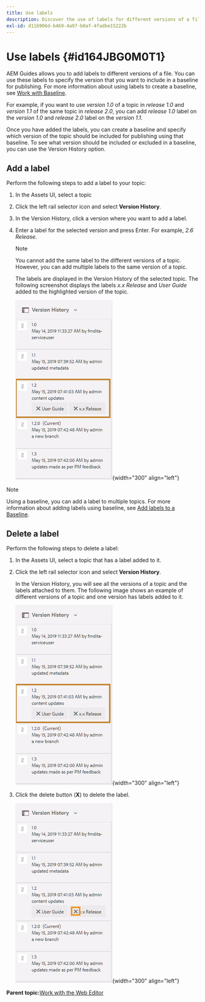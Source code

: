 ```yaml
---
title: Use labels
description: Discover the use of labels for different versions of a file in AEM Guides. Learn how to add or delete a label to a version of a topic.
exl-id: d116906d-b469-4a97-b0af-4fadbe15222b
---
```

# Use labels {#id164JBG0M0T1}

AEM Guides allows you to add labels to different versions of a file. You can use these labels to specify the version that you want to include in a baseline for publishing. For more information about using labels to create a baseline, see [Work with Baseline](generate-output-use-baseline-for-publishing.md#).

For example, if you want to use *version 1.0* of a topic in *release 1.0* and *version 1.1* of the same topic in *release 2.0*, you can add *release 1.0* label on the *version 1.0* and *release 2.0* label on the *version 1.1*.

Once you have added the labels, you can create a baseline and specify which version of the topic should be included for publishing using that baseline. To see what version should be included or excluded in a baseline, you can use the Version History option.

## Add a label 

Perform the following steps to add a label to your topic:

1.  In the Assets UI, select a topic
1.  Click the left rail selector icon and select **Version History**.
1.  In the Version History, click a version where you want to add a label.

1.  Enter a label for the selected version and press Enter. For example, *2.6 Release*.

    >[!NOTE]
    >
    > You cannot add the same label to the different versions of a topic. However, you can add multiple labels to the same version of a topic.

    The labels are displayed in the Version History of the selected topic. The following screenshot displays the labels *x.x Release* and *User Guide* added to the highlighted version of the topic.

    ![](images/labels.png){width="300" align="left"}

>[!NOTE]
>
> Using a baseline, you can add a label to multiple topics. For more information about adding labels using baseline, see [Add labels to a Baseline](generate-output-use-baseline-for-publishing.md#id184KD0T305Z).

## Delete a label 

Perform the following steps to delete a label:

1.  In the Assets UI, select a topic that has a label added to it.
1.  Click the left rail selector icon and select **Version History**.

    In the Version History, you will see all the versions of a topic and the labels attached to them. The following image shows an example of different versions of a topic and one version has labels added to it.

    ![](images/labels.png){width="300" align="left"}

1.  Click the delete button \(**X**\) to delete the label.

    ![](images/delete-labels.png){width="300" align="left"}


**Parent topic:**[Work with the Web Editor](web-editor.md)

